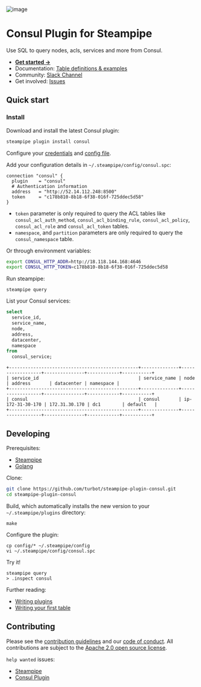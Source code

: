 ![image](https://hub.steampipe.io/images/plugins/turbot/consul-social-graphic.png)

# Consul Plugin for Steampipe

Use SQL to query nodes, acls, services and more from Consul.

- **[Get started →](https://hub.steampipe.io/plugins/turbot/consul)**
- Documentation: [Table definitions & examples](https://hub.steampipe.io/plugins/turbot/consul/tables)
- Community: [Slack Channel](https://steampipe.io/community/join)
- Get involved: [Issues](https://github.com/turbot/steampipe-plugin-consul/issues)

## Quick start

### Install

Download and install the latest Consul plugin:

```bash
steampipe plugin install consul
```

Configure your [credentials](https://hub.steampipe.io/plugins/turbot/consul#credentials) and [config file](https://hub.steampipe.io/plugins/turbot/consul#configuration).

Add your configuration details in `~/.steampipe/config/consul.spc`:

```hcl
connection "consul" {
  plugin    = "consul"
  # Authentication information
  address   = "http://52.14.112.248:8500"
  token     = "c178b810-8b18-6f38-016f-725ddec5d58"
}
```

- `token` parameter is only required to query the ACL tables like `consul_acl_auth_method`, `consul_acl_binding_rule`, `consul_acl_policy`, `consul_acl_role` and `consul_acl_token` tables.
- `namespace`, and `partition` parameters are only required to query the `consul_namespace` table.

Or through environment variables:

```sh
export CONSUL_HTTP_ADDR=http://18.118.144.168:4646
export CONSUL_HTTP_TOKEN=c178b810-8b18-6f38-016f-725ddec5d58
```

Run steampipe:

```shell
steampipe query
```

List your Consul services:

```sql
select
  service_id,
  service_name,
  node,
  address,
  datacenter,
  namespace
from
  consul_service;
```

```
+------------------------------------------------+--------------+------------------+---------------+------------+-----------+
| service_id                                     | service_name | node             | address       | datacenter | namespace |
+------------------------------------------------+--------------+------------------+---------------+------------+-----------+
| consul                                         | consul       | ip-172-31-30-170 | 172.31.30.170 | dc1        | default   |
+------------------------------------------------+--------------+------------------+---------------+------------+-----------+
```

## Developing

Prerequisites:

- [Steampipe](https://steampipe.io/downloads)
- [Golang](https://golang.org/doc/install)

Clone:

```sh
git clone https://github.com/turbot/steampipe-plugin-consul.git
cd steampipe-plugin-consul
```

Build, which automatically installs the new version to your `~/.steampipe/plugins` directory:

```
make
```

Configure the plugin:

```
cp config/* ~/.steampipe/config
vi ~/.steampipe/config/consul.spc
```

Try it!

```
steampipe query
> .inspect consul
```

Further reading:

- [Writing plugins](https://steampipe.io/docs/develop/writing-plugins)
- [Writing your first table](https://steampipe.io/docs/develop/writing-your-first-table)

## Contributing

Please see the [contribution guidelines](https://github.com/turbot/steampipe/blob/main/CONTRIBUTING.md) and our [code of conduct](https://github.com/turbot/steampipe/blob/main/CODE_OF_CONDUCT.md). All contributions are subject to the [Apache 2.0 open source license](https://github.com/turbot/steampipe-plugin-consul/blob/main/LICENSE).

`help wanted` issues:

- [Steampipe](https://github.com/turbot/steampipe/labels/help%20wanted)
- [Consul Plugin](https://github.com/turbot/steampipe-plugin-consul/labels/help%20wanted)
